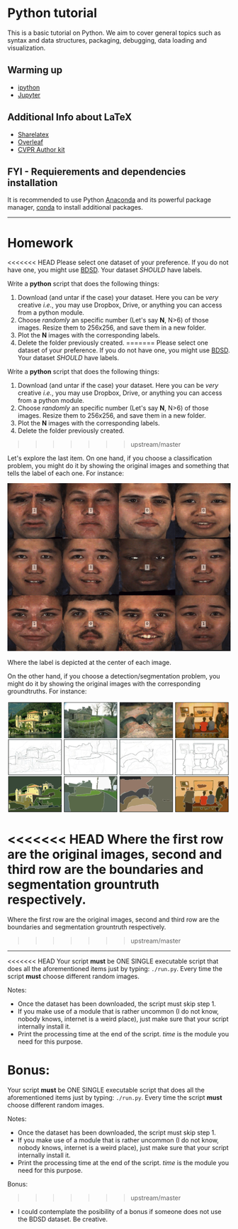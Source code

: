 # Python tutorial
This is a basic tutorial on Python. We aim to cover general topics such as syntax and data structures, packaging, debugging, data loading and visualization.

## Warming up
- [ipython](https://ipython.org/)
- [Jupyter](http://jupyter.org/)

## Additional Info about LaTeX
- [Sharelatex](https://www.sharelatex.com)
- [Overleaf](https://www.overleaf.com/)
- [CVPR Author kit](http://cvpr2019.thecvf.com/files/cvpr2019AuthorKit.zip)

## FYI - Requierements and dependencies installation
It is recommended to use Python [Anaconda](https://www.continuum.io/downloads) and its powerful package manager, [conda](https://github.com/conda/conda) to install additional packages.

--------------

# Homework

<<<<<<< HEAD
Please select one dataset of your preference. If you do not have one, you might use [BDSD](https://www2.eecs.berkeley.edu/Research/Projects/CS/vision/grouping/resources.html). Your dataset _SHOULD_ have labels.

Write a **python** script that does the following things:
1. Download (and untar if the case) your dataset. Here you can be *very* creative *i.e.*, you may use Dropbox, Drive, or anything you can access from a python module.
2. Choose _randomly_ an specific number (Let's say **N**, N>6) of those images. Resize them to 256x256, and save them in a new folder.
3. Plot the **N** images with the corresponding labels.
4. Delete the folder previously created.
=======
Please select one dataset of your preference. If you do not have one, you might use [BDSD](https://www2.eecs.berkeley.edu/Research/Projects/CS/vision/grouping/resources.htm). Your dataset _SHOULD_ have labels. 

Write a **python** script that does the following things:
1. Download (and untar if the case) your dataset. Here you can be *very* creative *i.e.*, you may use Dropbox, Drive, or anything you can access from a python module. 
2. Choose _randomly_ an specific number (Let's say **N**, N>6) of those images. Resize them to 256x256, and save them in a new folder. 
3. Plot the **N** images with the corresponding labels.
4. Delete the folder previously created. 
>>>>>>> upstream/master

Let's explore the last item. On one hand, if you choose a classification problem, you might do it by showing the original images and something that tells the label of each one. For instance:

![fake](imgs/fake.png)

Where the label is depicted at the center of each image.

On the other hand, if you choose a detection/segmentation problem, you might do it by showing the original images with the corresponding groundtruths. For instance:

![bsds](imgs/bsds.png)

<<<<<<< HEAD
Where the first row are the original images, second and third row are the boundaries and segmentation grountruth respectively.
=======
Where the first row are the original images, second and third row are the boundaries and segmentation grountruth respectively. 
>>>>>>> upstream/master


---

<<<<<<< HEAD
Your script **must** be ONE SINGLE executable script that does all the aforementioned items just by typing: `./run.py`. Every time the script **must** choose different random images.

Notes:
- Once the dataset has been downloaded, the script must skip step 1.
- If you make use of a module that is rather uncommon (I do not know, nobody knows, internet is a weird place), just make sure that your script internally install it.
- Print the processing time at the end of the script. _time_ is the module you need for this purpose.

Bonus:
=======
Your script **must** be ONE SINGLE executable script that does all the aforementioned items just by typing: `./run.py`. Every time the script **must** choose different random images. 

Notes:
- Once the dataset has been downloaded, the script must skip step 1. 
- If you make use of a module that is rather uncommon (I do not know, nobody knows, internet is a weird place), just make sure that your script internally install it.
- Print the processing time at the end of the script. _time_ is the module you need for this purpose.

Bonus: 
>>>>>>> upstream/master
- I could contemplate the posibility of a bonus if someone does not use the BDSD dataset. Be creative.
